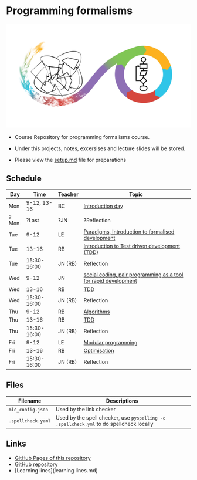 # Programming formalisms

![](Formalism.png)

- Course Repository for programming formalisms course.
- Under this projects, notes, excersises and lecture slides will be stored.

- Please view the [setup.md](setup.md) file for preparations

## Schedule

Day | Time       | Teacher | Topic
----|------------|---------|----------------------------------------------------
Mon |9-12, 13-16 |BC       | [Introduction day](https://uppmax.github.io/programming_formalisms_intro/index.html)
?Mon|?Last       |?JN      | ?Reflection
Tue |9-12        |LE       | [Paradigms, Introduction to formalised development](DevelopmentDesign/README.md) 
Tue |13-16       |RB       | [Introduction to Test driven development (TDD)](tdd/README.md) 
Tue |15:30-16:00 |JN (RB)  | Reflection
Wed |9-12        |JN       | [social coding, pair programming as  a tool for rapid development](https://github.com/UPPMAX/programming_formalisms/tree/main/common-practices)
Wed |13-16       |RB       | [TDD](tdd/README.md)
Wed |15:30-16:00 |JN (RB)  | Reflection
Thu |9-12        |RB       | [Algorithms](https://uppsala.instructure.com/courses/69215/pages/introduction-to-algorithms-and-datastructures?module_item_id=502918)
Thu |13-16       |RB       | [TDD](tdd/README.md)
Thu |15:30-16:00 |JN (RB)  | Reflection
Fri |9-12        |LE       | [Modular programming](https://github.com/UPPMAX/programming_formalisms/blob/main/DevelopmentDesign/Modular_Programming.pdf)
Fri |13-16       |RB       | [Optimisation](optimisation/README.md)
Fri |15:30-16:00 |JN (RB)  | Reflection

## Files

Filename          |Descriptions
------------------|---------------------------------------------------------------------------------------
`mlc_config.json` |Used by the link checker
`.spellcheck.yaml`|Used by the spell checker, use `pyspelling -c .spellcheck.yml` to do spellcheck locally

## Links

 * [GitHub Pages of this repository](https://uppmax.github.io/programming_formalisms/)
 * [GitHub repository](https://github.com/UPPMAX/programming_formalisms)
 * [Learning lines](learning lines.md)

